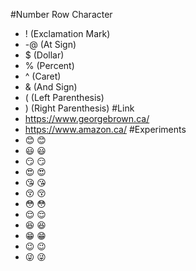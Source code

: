 #Number Row Character
- ! (Exclamation Mark)
- -@ (At Sign)
- $ (Dollar)
- % (Percent)
- ^ (Caret)
- & (And Sign)
- ( (Left Parenthesis)
- ) (Right Parenthesis)
#Link
- https://www.georgebrown.ca/
- https://www.amazon.ca/
#Experiments
- 😊 :blush:
- 😃 :smiley:	
- 😏 :smirk:
- 😍 :heart_eyes:
- 😘 :kissing_heart:
- 😚 :kissing_closed_eyes:
- 😳 :flushed:
- 😌 :relieved:
- 😆 :satisfied:
- 😁 :grin:
- 😉 :wink:
- 😜 :stuck_out_tongue_winking_eye:
